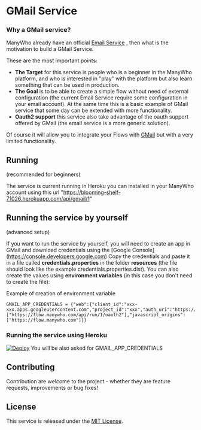 GMail Service
=============

### Why a GMail service?

ManyWho already have an official [Email Service](https://github.com/manywho/service-email) , then what is the motivation to build a GMail Service.

These are the most important points:

- **The Target** for this service is people who is a beginner in the ManyWho platform, and who is interested in "play" with the platform but also learn something that can be used in production.
- **The Goal** is to be able to create a simple flow without need of external configuration (the current Email Service require some configuration in your email account). At the same time this is a basic example of GMail service that some day can be extended with more functionality.
- **Oauth2 support** this service also take advantage of the oauth support offered by GMail (the email service is a more generic solution).

Of course it will allow you to integrate your Flows with [GMail](https://www.gmail.com) but with a very limited functionality.

## Running
(recommended for beginners)

The service is current running in Heroku you can installed in your ManyWho account using this url "https://blooming-shelf-71026.herokuapp.com/api/gmail/1"


## Running the service by yourself
(advanced setup)

If you want to run the service by yourself, you will need to create an app in GMail and download credentials using the [Google Console] (https://console.developers.google.com)
Copy the credentials and paste it in a file called **credentials.properties** in the folder **resources** (the file should look like the example credentials.properties.dist).
You can also create the values using **environment variables** (in this case you don't need to create the file):

Example of creation of environment variable

```
GMAIL_APP_CREDENTIALS = {"web":{"client_id":"xxx-xxx.apps.googleusercontent.com","project_id":"xxx","auth_uri":"https://accounts.google.com/o/oauth2/auth","token_uri":"https://accounts.google.com/o/oauth2/token","auth_provider_x509_cert_url":"https://www.googleapis.com/oauth2/v1/certs","client_secret":"xxx","redirect_uris":["https://flow.manywho.com/api/run/1/oauth2"],"javascript_origins":["https://flow.manywho.com"]}}
```

### Running the service using Heroku

[![Deploy](https://www.herokucdn.com/deploy/button.svg)](https://heroku.com/deploy)
You will be also asked for GMAIL_APP_CREDENTIALS

## Contributing

Contribution are welcome to the project - whether they are feature requests, improvements or bug fixes!


## License

This service is released under the [MIT License](http://opensource.org/licenses/mit-license.php).